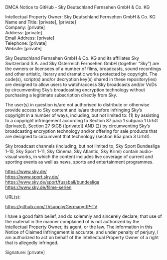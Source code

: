 DMCA Notice to GitHub - Sky Deutschland Fernsehen GmbH & Co. KG

Intellectual Property Owner: Sky Deutschland Fernsehen GmbH & Co. KG  
Name and Title: [private], [private]  
Company: [private]  
Address: [private]  
Email Address: [private]  
Telephone: [private]  
Website: [private]  

Sky Deutschland Fernsehen GmbH & Co. KG and its affiliates Sky Switzerland S.A. and Sky Österreich Fernsehen GmbH (together “Sky”) are the owners or licensees of a number of films, broadcasts, sound recordings and other artistic, literary and dramatic works protected by copyright. The code(s), script(s) and/or decryption key(s) shared in these repository(ies) are designed to allow users to watch/access Sky broadcasts and/or VoDs by circumventing Sky’s broadcasting encryption technology without purchasing a legitimate subscription directly from Sky.

The user(s) in question is/are not authorised to distribute or otherwise provide access to Sky content and is/are therefore infringing Sky’s copyright in a number of ways, including, but not limited to: (1) by assisting to a copyright infringement according to Section 87 para 1 subpara 1 UrhG ([private]), Section 27 StGB ([private]) AND (2) by circumventing Sky’s broadcasting encryption technology and/or offering for sale products that are designed to circumvent that technology (section 95a para 3 UrhG).

Sky broadcast channels (including, but not limited to, Sky Sport Bundesliga 1-10, Sky Sport 1-11, Sky Cinema, Sky Atlantic, Sky Krimi) contain audio-visual works, in which the content includes live coverage of current and sporting events as well as news, sports and entertainment programmes.

https://www.sky.de/  
https://www.sport.sky.de/  
https://www.sky.de/sport/fussball/bundesliga  
https://www.sky.de/filme-serien  

URL(s):

https://github.com/TVsupply/Germany-IP-TV


I have a good faith belief, and do solemnly and sincerely declare, that use of the material in the manner complained of is not authorized by the Intellectual Property Owner, its agent, or the law. The information in this Notice of Claimed Infringement is accurate, and under penalty of perjury, I am authorized to act on behalf of the Intellectual Property Owner of a right that is allegedly infringed.

Signature: [private]  
